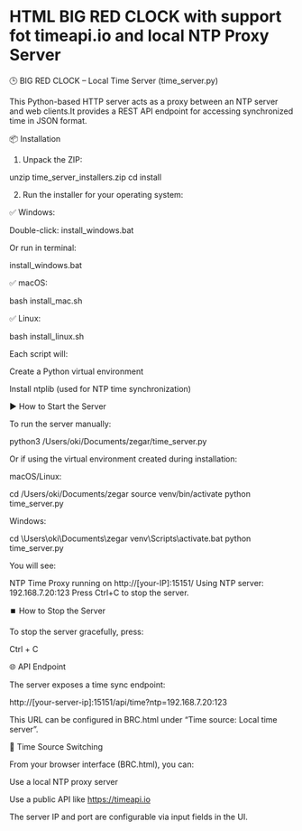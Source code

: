 # HTML BIG RED CLOCK with support fot timeapi.io and local NTP Proxy Server

🕒 BIG RED CLOCK – Local Time Server (time_server.py)

This Python-based HTTP server acts as a proxy between an NTP server and web clients.It provides a REST API endpoint for accessing synchronized time in JSON format.

📦 Installation

1. Unpack the ZIP:

unzip time_server_installers.zip
cd install

2. Run the installer for your operating system:

✅ Windows:

Double-click: install_windows.bat

Or run in terminal:

install_windows.bat

✅ macOS:

bash install_mac.sh

✅ Linux:

bash install_linux.sh

Each script will:

Create a Python virtual environment

Install ntplib (used for NTP time synchronization)

▶️ How to Start the Server

To run the server manually:

python3 /Users/oki/Documents/zegar/time_server.py

Or if using the virtual environment created during installation:

macOS/Linux:

cd /Users/oki/Documents/zegar
source venv/bin/activate
python time_server.py

Windows:

cd \Users\oki\Documents\zegar
venv\Scripts\activate.bat
python time_server.py

You will see:

NTP Time Proxy running on http://[your-IP]:15151/
Using NTP server: 192.168.7.20:123
Press Ctrl+C to stop the server.

⏹️ How to Stop the Server

To stop the server gracefully, press:

Ctrl + C

🌐 API Endpoint

The server exposes a time sync endpoint:

http://[your-server-ip]:15151/api/time?ntp=192.168.7.20:123

This URL can be configured in BRC.html under “Time source: Local time server”.

🧽 Time Source Switching

From your browser interface (BRC.html), you can:

Use a local NTP proxy server

Use a public API like https://timeapi.io

The server IP and port are configurable via input fields in the UI.
